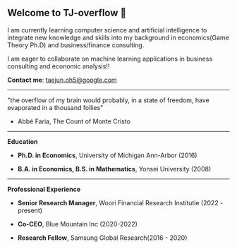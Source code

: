 ## Welcome to TJ-overflow 👋

I am currently learning computer science and artificial intelligence to integrate new knowledge and skills into my background in economics(Game Theory Ph.D) and business/finance consulting.

I am eager to collaborate on machine learning applications in business consulting and economic analysis!!

**Contact me**: taejun.oh5@google.com

---------------------------------------------

"the overflow of my brain would probably, in a state of freedom, have evaporated in a thousand follies" 

- Abbé Faria, The Count of Monte Cristo

---------------------------------------------
**Education**

* **Ph.D. in Economics**, University of Michigan Ann-Arbor (2016)

* **B.A. in Economics, B.S. in Mathematics**, Yonsei University (2008)

---------------------------------------------
**Professional Experience**

* **Senior Research Manager**, Woori Financial Research Institutie (2022 - present)

* **Co-CEO**, Blue Mountain Inc (2020-2022)

* **Research Fellow**, Samsung Global Research(2016 - 2020)







